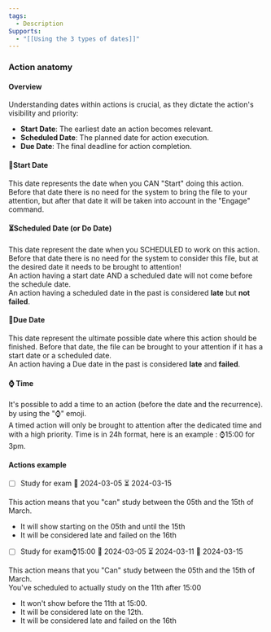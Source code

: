 ```yaml
---
tags:
  - Description
Supports:
  - "[[Using the 3 types of dates]]"
---
```

### Action anatomy

#### Overview
Understanding dates within actions is crucial, as they dictate the action's visibility and priority:

- **Start Date**: The earliest date an action becomes relevant.
- **Scheduled Date**: The planned date for action execution.
- **Due Date**: The final deadline for action completion.

#### 🛫Start Date

This date represents the date when you CAN "Start" doing this action. Before that date there is no need for the system to bring the file to your attention, but after that date it will be taken into account in the "Engage" command.

#### ⏳Scheduled Date (or Do Date)

This date represent the date when you SCHEDULED to work on this action. Before that date there is no need for the system to consider this file, but at the desired date it needs to be brought to attention!  
An action having a start date AND a scheduled date will not come before the schedule date.  
An action having a scheduled date in the past is considered **late** but **not failed**.

#### 📅Due Date

This date represent the ultimate possible date where this action should be finished. Before that date, the file can be brought to your attention if it has a start date or a scheduled date.  
An action having a Due date in the past is considered **late** and **failed**.

#### ⌚ Time

It's possible to add a time to an action (before the date and the recurrence). by using the "⌚" emoji.  
A timed action will only be brought to attention after the dedicated time and with a high priority. Time is in 24h format, here is an example : ⌚15:00 for 3pm. 

#### Actions example

- [ ] Study for exam 🛫 2024-03-05 ⏳ 2024-03-15

This action means that you "can" study between the 05th and the 15th of March.

- It will show starting on the 05th and until the 15th
- It will be considered late and failed on the 16th

- [ ] Study for exam⌚15:00 🛫 2024-03-05 ⏳ 2024-03-11 📅 2024-03-15

This action means that you "Can" study between the 05th and the 15th of March.  
You've scheduled to actually study on the 11th after 15:00

- It won't show before the 11th at 15:00.
- It will be considered late on the 12th.
- It will be considered late and failed on the 16th

